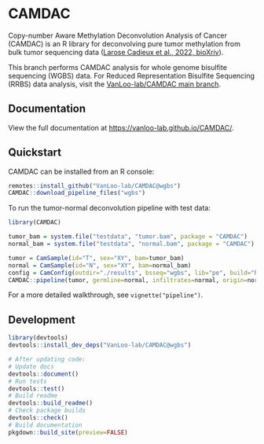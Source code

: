 
<!-- README.md is generated from README.Rmd. Please edit that file -->

# CAMDAC

Copy-number Aware Methylation Deconvolution Analysis of Cancer (CAMDAC)
is an R library for deconvolving pure tumor methylation from bulk tumor
sequencing data ([Larose Cadieux et al., 2022,
bioXriv](https://www.biorxiv.org/content/10.1101/2020.11.03.366252v2)).

This branch performs CAMDAC analysis for whole genome bisulfite
sequencing (WGBS) data. For Reduced Representation Bisulfite Sequencing
(RRBS) data analysis, visit the [VanLoo-lab/CAMDAC main
branch](https://github.com/VanLoo-lab/CAMDAC/tree/main).

<!-- badges: start -->

<!-- badges: end -->

## Documentation

View the full documentation at <https://vanloo-lab.github.io/CAMDAC/>.

## Quickstart

CAMDAC can be installed from an R console:

``` r
remotes::install_github("VanLoo-lab/CAMDAC@wgbs")
CAMDAC::download_pipeline_files("wgbs")
```

To run the tumor-normal deconvolution pipeline with test data:

``` r
library(CAMDAC)

tumor_bam = system.file("testdata", "tumor.bam", package = "CAMDAC")
normal_bam = system.file("testdata", "normal.bam", package = "CAMDAC")

tumor = CamSample(id="T", sex="XY", bam=tumor_bam)
normal = CamSample(id="N", sex="XY", bam=normal_bam)
config = CamConfig(outdir="./results", bsseq="wgbs", lib="pe", build="hg38")
CAMDAC::pipeline(tumor, germline=normal, infiltrates=normal, origin=normal, config)
```

For a more detailed walkthrough, see `vignette("pipeline")`.

## Development

``` r
library(devtools)
devtools::install_dev_deps("VanLoo-lab/CAMDAC@wgbs")

# After updating code:
# Update docs
devtools::document()
# Run tests
devtools::test()
# Build readme
devtools::build_readme()
# Check package builds
devtools::check()
# Build documentation
pkgdown::build_site(preview=FALSE)
```
